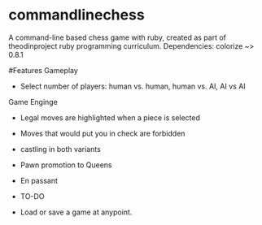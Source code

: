 # commandlinechess
A command-line based chess game with ruby, created as part of theodinproject ruby programming curriculum.
Dependencies: colorize ~> 0.8.1

#Features
Gameplay
- Select number of players: human vs. human, human vs. AI, AI vs AI

Game Enginge
- Legal moves are highlighted when a piece is selected
- Moves that would put you in check are forbidden
- castling in both variants
- Pawn promotion to Queens
- En passant

- TO-DO
- Load or save a game at anypoint.
